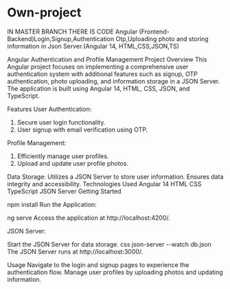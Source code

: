 # Own-project
IN MASTER BRANCH THERE IS CODE
Angular (Frontend-Backend)Login,Signup,Authentication Otp,Uploading photo  and storing information in Json Server.(Angular 14, HTML,CSS,JSON,TS)


Angular Authentication and Profile Management Project
Overview
This Angular project focuses on implementing a comprehensive user authentication system with additional features such as signup, OTP authentication, photo uploading, and information storage in a JSON Server. The application is built using Angular 14, HTML, CSS, JSON, and TypeScript.

Features
User Authentication:
1. Secure user login functionality.
2. User signup with email verification using OTP.

Profile Management:
1. Efficiently manage user profiles.
2. Upload and update user profile photos.

Data Storage:
Utilizes a JSON Server to store user information.
Ensures data integrity and accessibility.
Technologies Used
Angular 14
HTML
CSS
TypeScript
JSON Server
Getting Started

npm install
Run the Application:

ng serve
Access the application at http://localhost:4200/.

JSON Server:

Start the JSON Server for data storage.
css
json-server --watch db.json
The JSON Server runs at http://localhost:3000/.

Usage
Navigate to the login and signup pages to experience the authentication flow.
Manage user profiles by uploading photos and updating information.
